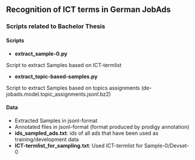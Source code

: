 ## Recognition of ICT terms in German JobAds
### Scripts related to Bachelor Thesis

#### Scripts
* **extract_sample-0.py** 

Script to extract Samples based on ICT-termlist

* **extract_topic-based-samples.py**

Script to extract Samples based on topics assignments (de-jobads.model.topic_assignments.jsonl.bz2)

#### Data
* Extracted Samples in jsonl-format 
* Annotated files in jsonl-format (format produced by prodigy annotation)
* **ids_sampled_ads.txt**: ids of all ads that have been used as training/development data
* **ICT-termlist_for_sampling.txt**: Used ICT-termlist for Sample-0/Devset-0

